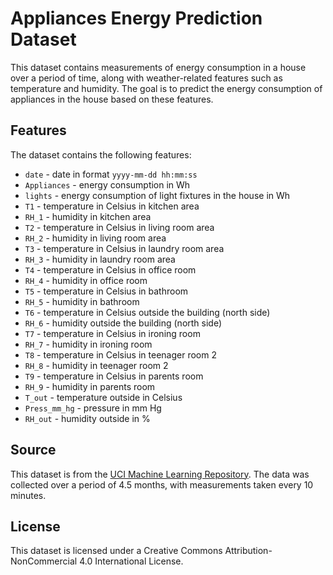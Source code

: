 # Appliances Energy Prediction Dataset

This dataset contains measurements of energy consumption in a house over a period of time, along with weather-related features such as temperature and humidity. The goal is to predict the energy consumption of appliances in the house based on these features.

## Features

The dataset contains the following features:

- `date` - date in format `yyyy-mm-dd hh:mm:ss`
- `Appliances` - energy consumption in Wh
- `lights` - energy consumption of light fixtures in the house in Wh
- `T1` - temperature in Celsius in kitchen area
- `RH_1` - humidity in kitchen area
- `T2` - temperature in Celsius in living room area
- `RH_2` - humidity in living room area
- `T3` - temperature in Celsius in laundry room area
- `RH_3` - humidity in laundry room area
- `T4` - temperature in Celsius in office room
- `RH_4` - humidity in office room
- `T5` - temperature in Celsius in bathroom
- `RH_5` - humidity in bathroom
- `T6` - temperature in Celsius outside the building (north side)
- `RH_6` - humidity outside the building (north side)
- `T7` - temperature in Celsius in ironing room
- `RH_7` - humidity in ironing room
- `T8` - temperature in Celsius in teenager room 2
- `RH_8` - humidity in teenager room 2
- `T9` - temperature in Celsius in parents room
- `RH_9` - humidity in parents room
- `T_out` - temperature outside in Celsius
- `Press_mm_hg` - pressure in mm Hg
- `RH_out` - humidity outside in %


## Source

This dataset is from the [UCI Machine Learning Repository](https://archive-beta.ics.uci.edu/dataset/374/appliances+energy+prediction). The data was collected over a period of 4.5 months, with measurements taken every 10 minutes. 

## License

This dataset is licensed under a Creative Commons Attribution-NonCommercial 4.0 International License.
